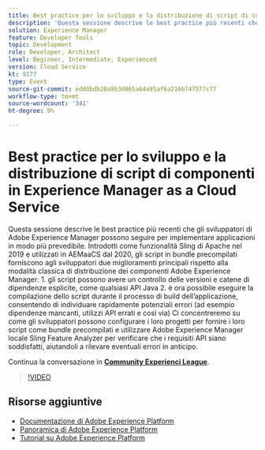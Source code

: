 ```yaml
---
title: Best practice per lo sviluppo e la distribuzione di script di componenti in Experience Manager as a Cloud Service
description: 'Questa sessione descrive le best practice più recenti che gli sviluppatori di Adobe Experience Manager possono seguire per implementare applicazioni in modo più prevedibile. Introdotti come funzionalità Sling di Apache nel 2019 e utilizzati in AEMaaCS dal 2020, gli script in bundle precompilati forniscono agli sviluppatori due miglioramenti principali rispetto alla modalità classica di distribuzione dei componenti di Adobe Experience Manager: 1. gli script possono avere un controllo delle versioni e catene di dipendenze esplicite, come qualsiasi API Java 2. è ora possibile eseguire la compilazione dello script durante il processo di build dell’applicazione, consentendo di individuare rapidamente potenziali errori (ad esempio dipendenze mancanti, utilizzi API errati e così via) Ci concentreremo su come gli sviluppatori possono configurare i loro progetti per fornire i loro script come bundle precompilati e utilizzare Adobe Experience Manager locale Sling Feature Analyzer per verificare che i requisiti API siano soddisfatti, aiutandoli a rilevare eventuali errori in anticipo.'
solution: Experience Manager
feature: Developer Tools
topic: Development
role: Developer, Architect
level: Beginner, Intermediate, Experienced
version: Cloud Service
kt: 9177
type: Event
source-git-commit: edd0bdb28a9b3d065a64a95af6a216b747577c77
workflow-type: tm+mt
source-wordcount: '341'
ht-degree: 9%

---
```


# Best practice per lo sviluppo e la distribuzione di script di componenti in Experience Manager as a Cloud Service

Questa sessione descrive le best practice più recenti che gli sviluppatori di Adobe Experience Manager possono seguire per implementare applicazioni in modo più prevedibile. Introdotti come funzionalità Sling di Apache nel 2019 e utilizzati in AEMaaCS dal 2020, gli script in bundle precompilati forniscono agli sviluppatori due miglioramenti principali rispetto alla modalità classica di distribuzione dei componenti Adobe Experience Manager: 1. gli script possono avere un controllo delle versioni e catene di dipendenze esplicite, come qualsiasi API Java 2. è ora possibile eseguire la compilazione dello script durante il processo di build dell’applicazione, consentendo di individuare rapidamente potenziali errori (ad esempio dipendenze mancanti, utilizzi API errati e così via) Ci concentreremo su come gli sviluppatori possono configurare i loro progetti per fornire i loro script come bundle precompilati e utilizzare Adobe Experience Manager locale Sling Feature Analyzer per verificare che i requisiti API siano soddisfatti, aiutandoli a rilevare eventuali errori in anticipo.

Continua la conversazione in **[Community Experienci League](https://adobe.ly/3zJrS0f)**.

>[!VIDEO](https://video.tv.adobe.com/v/337851/?quality=12&learn=on&hidetitle=true)

## Risorse aggiuntive

- [Documentazione di Adobe Experience Platform](https://experienceleague.adobe.com/docs/experience-platform.html)
- [Panoramica di Adobe Experience Platform](https://experienceleague.adobe.com/docs/experience-platform/landing/home.html?lang=it)
- [Tutorial su Adobe Experience Platform](https://experienceleague.adobe.com/docs/platform-learn/tutorials/overview.html?lang=it)
